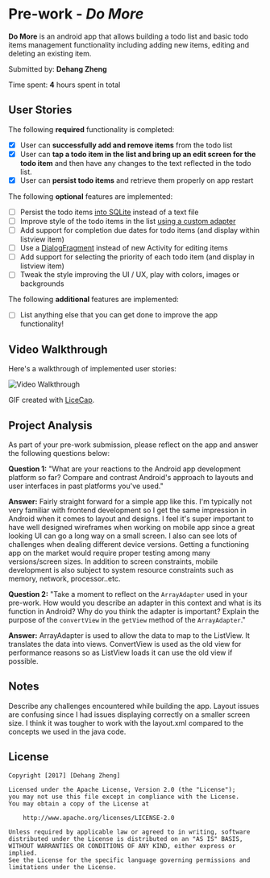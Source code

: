 # Pre-work - *Do More*

**Do More** is an android app that allows building a todo list and basic todo items management functionality including adding new items, editing and deleting an existing item.

Submitted by: **Dehang Zheng**

Time spent: **4** hours spent in total

## User Stories

The following **required** functionality is completed:

* [x] User can **successfully add and remove items** from the todo list
* [x] User can **tap a todo item in the list and bring up an edit screen for the todo item** and then have any changes to the text reflected in the todo list.
* [x] User can **persist todo items** and retrieve them properly on app restart

The following **optional** features are implemented:

* [ ] Persist the todo items [into SQLite](http://guides.codepath.com/android/Persisting-Data-to-the-Device#sqlite) instead of a text file
* [ ] Improve style of the todo items in the list [using a custom adapter](http://guides.codepath.com/android/Using-an-ArrayAdapter-with-ListView)
* [ ] Add support for completion due dates for todo items (and display within listview item)
* [ ] Use a [DialogFragment](http://guides.codepath.com/android/Using-DialogFragment) instead of new Activity for editing items
* [ ] Add support for selecting the priority of each todo item (and display in listview item)
* [ ] Tweak the style improving the UI / UX, play with colors, images or backgrounds

The following **additional** features are implemented:

* [ ] List anything else that you can get done to improve the app functionality!

## Video Walkthrough

Here's a walkthrough of implemented user stories:

<img src='http://i.imgur.com/link/to/your/gif/file.gif' title='Video Walkthrough' width='' alt='Video Walkthrough' />

GIF created with [LiceCap](http://www.cockos.com/licecap/).

## Project Analysis

As part of your pre-work submission, please reflect on the app and answer the following questions below:

**Question 1:** "What are your reactions to the Android app development platform so far? Compare and contrast Android's approach to layouts and user interfaces in past platforms you've used."

**Answer:** 
Fairly straight forward for a simple app like this. I'm typically not very familiar with frontend development so I get the same impression in Android when it comes to layout and designs. 
I feel it's super important to have well designed wireframes when working on mobile app since a great looking UI can go a long way
on a small screen. I also can see lots of challenges when dealing different device versions. Getting a functioning app on the
market would require proper testing among many versions/screen sizes. In addition to screen constraints, mobile development 
is also subject to system resource constraints such as memory, network, processor..etc. 

**Question 2:** "Take a moment to reflect on the `ArrayAdapter` used in your pre-work. How would you describe an adapter in this context and what is its function in Android? Why do you think the adapter is important? Explain the purpose of the `convertView` in the `getView` method of the `ArrayAdapter`."

**Answer:** 
ArrayAdapter is used to allow the data to map to the ListView. It translates the data into views. ConvertView is used as the old view for performance reasons so as ListView loads it can use the old view if possible. 

## Notes

Describe any challenges encountered while building the app.
Layout issues are confusing since I had issues displaying correctly on a smaller screen size. I think it was tougher to work with the layout.xml compared to the concepts we used in the java code. 


## License

    Copyright [2017] [Dehang Zheng]

    Licensed under the Apache License, Version 2.0 (the "License");
    you may not use this file except in compliance with the License.
    You may obtain a copy of the License at

        http://www.apache.org/licenses/LICENSE-2.0

    Unless required by applicable law or agreed to in writing, software
    distributed under the License is distributed on an "AS IS" BASIS,
    WITHOUT WARRANTIES OR CONDITIONS OF ANY KIND, either express or implied.
    See the License for the specific language governing permissions and
    limitations under the License.
